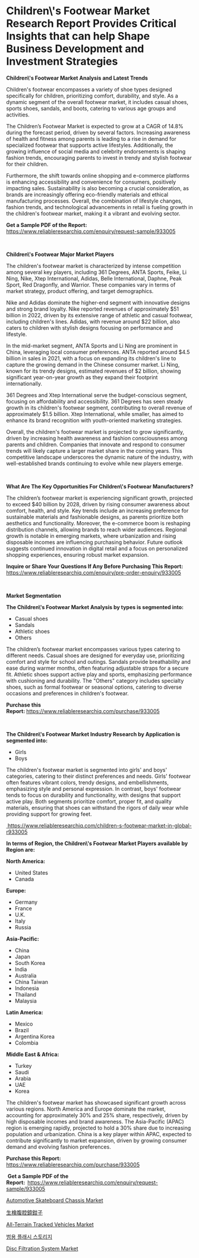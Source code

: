 <p><h1>Children\'s Footwear Market Research Report Provides Critical Insights that can help Shape Business Development and Investment Strategies</h1></p><p><strong>Children\'s Footwear Market Analysis and Latest Trends</strong></p>
<p><p>Children's footwear encompasses a variety of shoe types designed specifically for children, prioritizing comfort, durability, and style. As a dynamic segment of the overall footwear market, it includes casual shoes, sports shoes, sandals, and boots, catering to various age groups and activities.</p><p>The Children’s Footwear Market is expected to grow at a CAGR of 14.8% during the forecast period, driven by several factors. Increasing awareness of health and fitness among parents is leading to a rise in demand for specialized footwear that supports active lifestyles. Additionally, the growing influence of social media and celebrity endorsements is shaping fashion trends, encouraging parents to invest in trendy and stylish footwear for their children.</p><p>Furthermore, the shift towards online shopping and e-commerce platforms is enhancing accessibility and convenience for consumers, positively impacting sales. Sustainability is also becoming a crucial consideration, as brands are increasingly offering eco-friendly materials and ethical manufacturing processes. Overall, the combination of lifestyle changes, fashion trends, and technological advancements in retail is fueling growth in the children's footwear market, making it a vibrant and evolving sector.</p></p>
<p><strong>Get a Sample PDF of the Report:&nbsp;</strong> <a href="https://www.reliableresearchiq.com/enquiry/request-sample/933005">https://www.reliableresearchiq.com/enquiry/request-sample/933005</a></p>
<p>&nbsp;</p>
<p><strong>Children\'s Footwear Major Market Players</strong></p>
<p><p>The children's footwear market is characterized by intense competition among several key players, including 361 Degrees, ANTA Sports, Feike, Li Ning, Nike, Xtep International, Adidas, Belle International, Daphne, Peak Sport, Red Dragonfly, and Warrior. These companies vary in terms of market strategy, product offering, and target demographics.</p><p>Nike and Adidas dominate the higher-end segment with innovative designs and strong brand loyalty. Nike reported revenues of approximately $51 billion in 2022, driven by its extensive range of athletic and casual footwear, including children's lines. Adidas, with revenue around $22 billion, also caters to children with stylish designs focusing on performance and lifestyle.</p><p>In the mid-market segment, ANTA Sports and Li Ning are prominent in China, leveraging local consumer preferences. ANTA reported around $4.5 billion in sales in 2021, with a focus on expanding its children's line to capture the growing demand in the Chinese consumer market. Li Ning, known for its trendy designs, estimated revenues of $2 billion, showing significant year-on-year growth as they expand their footprint internationally.</p><p>361 Degrees and Xtep International serve the budget-conscious segment, focusing on affordability and accessibility. 361 Degrees has seen steady growth in its children's footwear segment, contributing to overall revenue of approximately $1.5 billion. Xtep International, while smaller, has aimed to enhance its brand recognition with youth-oriented marketing strategies.</p><p>Overall, the children's footwear market is projected to grow significantly, driven by increasing health awareness and fashion consciousness among parents and children. Companies that innovate and respond to consumer trends will likely capture a larger market share in the coming years. This competitive landscape underscores the dynamic nature of the industry, with well-established brands continuing to evolve while new players emerge.</p></p>
<p>&nbsp;</p>
<p><strong>What Are The Key Opportunities For Children\'s Footwear Manufacturers?</strong></p>
<p><p>The children’s footwear market is experiencing significant growth, projected to exceed $40 billion by 2028, driven by rising consumer awareness about comfort, health, and style. Key trends include an increasing preference for sustainable materials and fashionable designs, as parents prioritize both aesthetics and functionality. Moreover, the e-commerce boom is reshaping distribution channels, allowing brands to reach wider audiences. Regional growth is notable in emerging markets, where urbanization and rising disposable incomes are influencing purchasing behavior. Future outlook suggests continued innovation in digital retail and a focus on personalized shopping experiences, ensuring robust market expansion.</p></p>
<p><strong>Inquire or Share Your Questions If Any Before Purchasing This Report:</strong> <a href="https://www.reliableresearchiq.com/enquiry/pre-order-enquiry/933005">https://www.reliableresearchiq.com/enquiry/pre-order-enquiry/933005</a></p>
<p>&nbsp;</p>
<p><strong>Market Segmentation</strong></p>
<p><strong>The Children\'s Footwear Market Analysis by types is segmented into:</strong></p>
<p><ul><li>Casual shoes</li><li>Sandals</li><li>Athletic shoes</li><li>Others</li></ul></p>
<p><p>The children’s footwear market encompasses various types catering to different needs. Casual shoes are designed for everyday use, prioritizing comfort and style for school and outings. Sandals provide breathability and ease during warmer months, often featuring adjustable straps for a secure fit. Athletic shoes support active play and sports, emphasizing performance with cushioning and durability. The "Others" category includes specialty shoes, such as formal footwear or seasonal options, catering to diverse occasions and preferences in children's footwear.</p></p>
<p><strong>Purchase this Report:&nbsp;</strong><a href="https://www.reliableresearchiq.com/purchase/933005">https://www.reliableresearchiq.com/purchase/933005</a></p>
<p>&nbsp;</p>
<p><strong>The Children\'s Footwear Market Industry Research by Application is segmented into:</strong></p>
<p><ul><li>Girls</li><li>Boys</li></ul></p>
<p><p>The children's footwear market is segmented into girls' and boys' categories, catering to their distinct preferences and needs. Girls' footwear often features vibrant colors, trendy designs, and embellishments, emphasizing style and personal expression. In contrast, boys' footwear tends to focus on durability and functionality, with designs that support active play. Both segments prioritize comfort, proper fit, and quality materials, ensuring that shoes can withstand the rigors of daily wear while providing support for growing feet.</p></p>
<p><a href="https://www.reliableresearchiq.com/children-s-footwear-market-in-global-r933005">&nbsp;https://www.reliableresearchiq.com/children-s-footwear-market-in-global-r933005</a></p>
<p><strong>In terms of Region, the Children\'s Footwear Market Players available by Region are:</strong></p>
<p>
    <p> <strong> North America: </strong>
        <ul>
            <li>United States</li>
            <li>Canada</li>
        </ul>
        </p> 
    <p> <strong> Europe: </strong>
        <ul>
            <li>Germany</li>
            <li>France</li>
            <li>U.K.</li>
            <li>Italy</li>
            <li>Russia</li>
        </ul>
        </p> 
    <p> <strong> Asia-Pacific: </strong>
        <ul>
            <li>China</li>
            <li>Japan</li>
            <li>South Korea</li>
            <li>India</li>
            <li>Australia</li>
            <li>China Taiwan</li>
            <li>Indonesia</li>
            <li>Thailand</li>
            <li>Malaysia</li>
        </ul>
        </p> 
    <p> <strong> Latin America: </strong>
        <ul>
            <li>Mexico</li>
            <li>Brazil</li>
            <li>Argentina Korea</li>
            <li>Colombia</li>
        </ul>
        </p> 
    <p> <strong> Middle East & Africa: </strong>
        <ul>
            <li>Turkey</li>
            <li>Saudi</li>
            <li>Arabia</li>
            <li>UAE</li>
            <li>Korea</li>
        </ul>
    </p>
    </p>
<p><p>The children's footwear market has showcased significant growth across various regions. North America and Europe dominate the market, accounting for approximately 30% and 25% share, respectively, driven by high disposable incomes and brand awareness. The Asia-Pacific (APAC) region is emerging rapidly, projected to hold a 30% share due to increasing population and urbanization. China is a key player within APAC, expected to contribute significantly to market expansion, driven by growing consumer demand and evolving fashion preferences.</p></p>
<p><strong>Purchase this Report: </strong><a href="https://www.reliableresearchiq.com/purchase/933005">https://www.reliableresearchiq.com/purchase/933005</a></p>
<p>&nbsp;<strong>Get a Sample PDF of the Report:&nbsp;&nbsp;</strong><a href="https://www.reliableresearchiq.com/enquiry/request-sample/933005">https://www.reliableresearchiq.com/enquiry/request-sample/933005</a></p>
<p><strong></strong></p>
<p><p><a href="https://issuu.com/reportprime-2/docs/automotive-skateboard-chassis-marke_cf5c2743adf789">Automotive Skateboard Chassis Market</a></p><p><a href="https://medium.com/@jamiebertrgnaum3545/biopsy-laparoscopic-forceps-market-%E3%81%AE%E3%82%B0%E3%83%AD%E3%83%BC%E3%83%90%E3%83%AB%E5%B8%82%E5%A0%B4%E6%A6%82%E8%A6%81%E3%81%AF-%E4%B8%96%E7%95%8C%E3%81%8A%E3%82%88%E3%81%B3%E4%B8%BB%E8%A6%81%E5%B8%82%E5%A0%B4%E3%81%AB%E3%81%8A%E3%81%91%E3%82%8B%E6%A5%AD%E7%95%8C%E3%81%AB%E5%BD%B1%E9%9F%BF%E3%82%92%E4%B8%8E%E3%81%88%E3%82%8B%E4%B8%BB%E8%A6%81%E3%81%AA%E3%83%88%E3%83%AC%E3%83%B3%E3%83%89%E3%81%AB%E3%81%A4%E3%81%84%E3%81%A6-%E7%8B%AC%E8%87%AA%E3%81%AE%E8%A6%96%E7%82%B9%E3%82%92%E6%8F%90%E4%BE%9B%E3%81%97%E3%81%BE%E3%81%99-8da8a549e886">生検腹腔鏡鉗子</a></p><p><a href="https://issuu.com/reportprime-2/docs/all-terrain-tracked-vehicles-market_733f0afb3cb585">All-Terrain Tracked Vehicles Market</a></p><p><a href="https://github.com/sougarounis/Market-Research-Report-List-6/blob/main/23971718252.md">범용 플래시 스토리지</a></p><p><a href="https://medium.com/@christopher.fisher66709/the-disc-filtration-system-market-decisions-are-mostly-driven-by-resource-optimization-and-7f50f48ac9ba">Disc Filtration System Market</a></p></p>